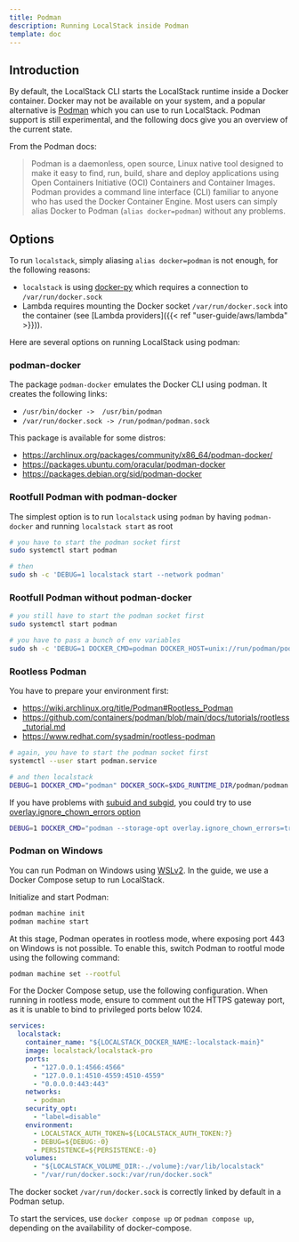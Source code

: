 ```yaml
---
title: Podman
description: Running LocalStack inside Podman
template: doc
---
```


## Introduction

By default, the LocalStack CLI starts the LocalStack runtime inside a Docker container.
Docker may not be available on your system, and a popular alternative is [Podman](https://podman.io/getting-started/) which you can use to run LocalStack.
Podman support is still experimental, and the following docs give you an overview of the current state.

From the Podman docs:

> Podman is a daemonless, open source, Linux native tool designed to make it easy to find, run, build, share and deploy applications using Open Containers Initiative (OCI) Containers and Container Images.
> Podman provides a command line interface (CLI) familiar to anyone who has used the Docker Container Engine.
> Most users can simply alias Docker to Podman (`alias docker=podman`) without any problems.

## Options

To run `localstack`, simply aliasing `alias docker=podman` is not enough, for the following reasons:
- `localstack` is using [docker-py](https://pypi.org/project/docker/) which requires a connection to `/var/run/docker.sock`
- Lambda requires mounting the Docker socket `/var/run/docker.sock` into the container (see [Lambda providers]({{< ref "user-guide/aws/lambda" >}})).

Here are several options on running LocalStack using podman:

### podman-docker

The package `podman-docker` emulates the Docker CLI using podman.
It creates the following links:
- `/usr/bin/docker ->  /usr/bin/podman`
- `/var/run/docker.sock -> /run/podman/podman.sock`

This package is available for some distros:
- https://archlinux.org/packages/community/x86_64/podman-docker/
- https://packages.ubuntu.com/oracular/podman-docker
- https://packages.debian.org/sid/podman-docker

### Rootfull Podman with podman-docker

The simplest option is to run `localstack` using `podman` by having `podman-docker` and running `localstack start` as root

```bash
# you have to start the podman socket first
sudo systemctl start podman

# then
sudo sh -c 'DEBUG=1 localstack start --network podman'
```

### Rootfull Podman without podman-docker

```sh
# you still have to start the podman socket first
sudo systemctl start podman

# you have to pass a bunch of env variables
sudo sh -c 'DEBUG=1 DOCKER_CMD=podman DOCKER_HOST=unix://run/podman/podman.sock DOCKER_SOCK=/run/podman/podman.sock localstack start --network podman'
```

### Rootless Podman

You have to prepare your environment first:
- https://wiki.archlinux.org/title/Podman#Rootless_Podman
- https://github.com/containers/podman/blob/main/docs/tutorials/rootless_tutorial.md
- https://www.redhat.com/sysadmin/rootless-podman

```bash
# again, you have to start the podman socket first
systemctl --user start podman.service

# and then localstack
DEBUG=1 DOCKER_CMD="podman" DOCKER_SOCK=$XDG_RUNTIME_DIR/podman/podman.sock DOCKER_HOST=unix://$XDG_RUNTIME_DIR/podman/podman.sock localstack start --network podman
```

If you have problems with [subuid and subgid](https://wiki.archlinux.org/title/Podman#Set_subuid_and_subgid), you could try to use [overlay.ignore_chown_errors option](https://www.redhat.com/sysadmin/controlling-access-rootless-podman-users)

```bash
DEBUG=1 DOCKER_CMD="podman --storage-opt overlay.ignore_chown_errors=true" DOCKER_SOCK=$XDG_RUNTIME_DIR/podman/podman.sock DOCKER_HOST=unix://$XDG_RUNTIME_DIR/podman/podman.sock localstack start --network podman
```

### Podman on Windows

You can run Podman on Windows using [WSLv2](https://learn.microsoft.com/en-us/windows/wsl/about#what-is-wsl-2).
In the guide, we use a Docker Compose setup to run LocalStack.

Initialize and start Podman:

```bash
podman machine init
podman machine start
```

At this stage, Podman operates in rootless mode, where exposing port 443 on Windows is not possible.
To enable this, switch Podman to rootful mode using the following command:

```bash
podman machine set --rootful
```

For the Docker Compose setup, use the following configuration.
When running in rootless mode, ensure to comment out the HTTPS gateway port, as it is unable to bind to privileged ports below 1024.

```yaml
services:
  localstack:
    container_name: "${LOCALSTACK_DOCKER_NAME:-localstack-main}"
    image: localstack/localstack-pro
    ports:
      - "127.0.0.1:4566:4566"
      - "127.0.0.1:4510-4559:4510-4559"
      - "0.0.0.0:443:443"
    networks:
      - podman
    security_opt:
      - "label=disable"
    environment:
      - LOCALSTACK_AUTH_TOKEN=${LOCALSTACK_AUTH_TOKEN:?}
      - DEBUG=${DEBUG:-0}
      - PERSISTENCE=${PERSISTENCE:-0}
    volumes:
      - "${LOCALSTACK_VOLUME_DIR:-./volume}:/var/lib/localstack"
      - "/var/run/docker.sock:/var/run/docker.sock"
```

The docker socket `/var/run/docker.sock` is correctly linked by default in a Podman setup.

To start the services, use `docker compose up` or `podman compose up`, depending on the availability of docker-compose.
